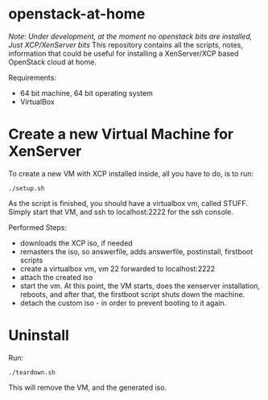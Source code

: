 openstack-at-home
=================
*Note: Under development, at the moment no openstack bits are installed,
Just XCP/XenServer bits*
This repository contains all the scripts, notes, information that could be
useful for installing a XenServer/XCP based OpenStack cloud at home.

Requirements:

 - 64 bit machine, 64 bit operating system
 - VirtualBox

Create a new Virtual Machine for XenServer
==========================================
To create a new VM with XCP installed inside, all you have to do, is to run:

    ./setup.sh

As the script is finished, you should have a virtualbox vm, called STUFF.
Simply start that VM, and ssh to localhost:2222 for the ssh console.

Performed Steps:

- downloads the XCP iso, if needed
- remasters the iso, so answerfile, adds answerfile, postinstall, firstboot
  scripts
- create a virtualbox vm, vm 22 forwarded to localhost:2222
- attach the created iso
- start the vm. At this point, the VM starts, does the xenserver installation,
  reboots, and after that, the firstboot script shuts down the machine.
- detach the custom iso - in order to prevent booting to it again.

Uninstall
=========
Run:

    ./teardown.sh

This will remove the VM, and the generated iso.

